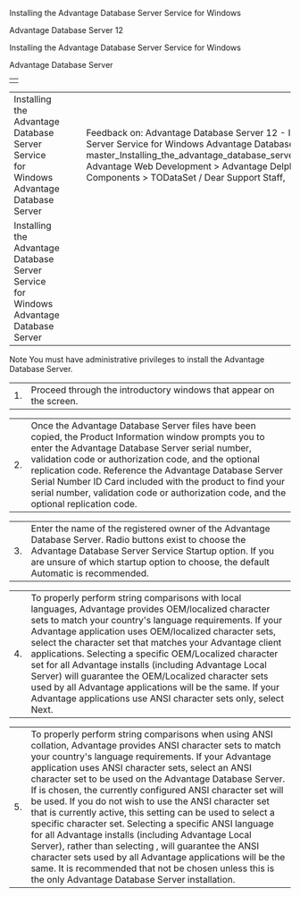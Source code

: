 Installing the Advantage Database Server Service for Windows




Advantage Database Server 12  

Installing the Advantage Database Server Service for Windows

Advantage Database Server

|  |
| --- |
|  |

|  |  |  |  |  |
| --- | --- | --- | --- | --- |
| Installing the Advantage Database Server Service for Windows  Advantage Database Server |  |  | Feedback on: Advantage Database Server 12 - Installing the Advantage Database Server Service for Windows Advantage Database Server master\_Installing\_the\_advantage\_database\_server\_service\_for\_windows\_nt\_2000\_2003 Advantage Web Development > Advantage Delphi OData Client > Delphi OData Components > TODataSet / Dear Support Staff, |  |
| Installing the Advantage Database Server Service for Windows  Advantage Database Server |  |  |  |  |

Note You must have administrative privileges to install the Advantage Database Server.

|  |  |
| --- | --- |
| 1. | Proceed through the introductory windows that appear on the screen. |

|  |  |
| --- | --- |
| 2. | Once the Advantage Database Server files have been copied, the Product Information window prompts you to enter the Advantage Database Server serial number, validation code or authorization code, and the optional replication code. Reference the Advantage Database Server Serial Number ID Card included with the product to find your serial number, validation code or authorization code, and the optional replication code. |

|  |  |
| --- | --- |
| 3. | Enter the name of the registered owner of the Advantage Database Server. Radio buttons exist to choose the Advantage Database Server Service Startup option. If you are unsure of which startup option to choose, the default Automatic is recommended. |

|  |  |
| --- | --- |
| 4. | To properly perform string comparisons with local languages, Advantage provides OEM/localized character sets to match your country's language requirements. If your Advantage application uses OEM/localized character sets, select the character set that matches your Advantage client applications. Selecting a specific OEM/Localized character set for all Advantage installs (including Advantage Local Server) will guarantee the OEM/Localized character sets used by all Advantage applications will be the same. If your Advantage applications use ANSI character sets only, select Next. |

|  |  |
| --- | --- |
| 5. | To properly perform string comparisons when using ANSI collation, Advantage provides ANSI character sets to match your country's language requirements. If your Advantage application uses ANSI character sets, select an ANSI character set to be used on the Advantage Database Server. If <CURRENT SYSTEM LANGUAGE> is chosen, the currently configured ANSI character set will be used. If you do not wish to use the ANSI character set that is currently active, this setting can be used to select a specific character set. Selecting a specific ANSI language for all Advantage installs (including Advantage Local Server), rather than selecting <CURRENT SYSTEM LANGUAGE>, will guarantee the ANSI character sets used by all Advantage applications will be the same. It is recommended that <CURRENT SYSTEM LANGUAGE> not be chosen unless this is the only Advantage Database Server installation. |